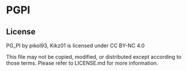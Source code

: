 # PGPI


## License

PG_PI by pikol93, Kikz01 is licensed under CC BY-NC 4.0


This file may not be copied, modified, or distributed except according to those terms.
Please refer to LICENSE.md for more information.
